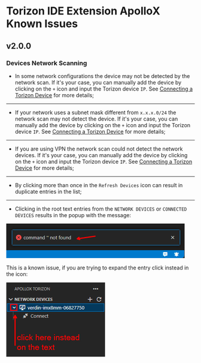 # Torizon IDE Extension ApolloX Known Issues

## v2.0.0

### Devices Network Scanning

- In some network configurations the device may not be detected by the network scan. If it's your case, you can manually add the device by clicking on the `+` icon and input the Torizon device `IP`. See [Connecting a Torizon Device](./CONNECTING-DEVICE.md#connecting-to-a-torizon-device) for more details;

-------

- If your network uses a subnet mask different from `x.x.x.0/24` the network scan may not detect the device. If it's your case, you can manually add the device by clicking on the `+` icon and input the Torizon device `IP`. See [Connecting a Torizon Device](./CONNECTING-DEVICE.md#connecting-to-a-torizon-device) for more details;

-------

- If you are using VPN the network scan could not detect the network devices. If it's your case, you can manually add the device by clicking on the `+` icon and input the Torizon device `IP`. See [Connecting a Torizon Device](./CONNECTING-DEVICE.md#connecting-to-a-torizon-device) for more details;

-------

- By clicking more than once in the `Refresh Devices` icon can result in duplicate entries in the list;

-------

- Clicking in the root text entries from the `NETWORK DEVICES` or `CONNECTED DEVICES` results in the popup with the message:

![alt](./assets/img/vscodeCommandNotFound.jpg)

This is a known issue, if you are trying to expand the entry click instead in the icon:

![alt](./assets/img/vscodeCommandNotFounClickIcon.jpg)
